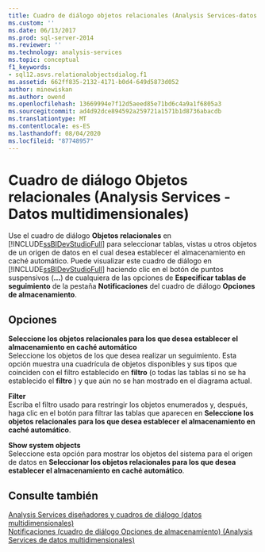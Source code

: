 ```yaml
---
title: Cuadro de diálogo objetos relacionales (Analysis Services-datos multidimensionales) | Microsoft Docs
ms.custom: ''
ms.date: 06/13/2017
ms.prod: sql-server-2014
ms.reviewer: ''
ms.technology: analysis-services
ms.topic: conceptual
f1_keywords:
- sql12.asvs.relationalobjectsdialog.f1
ms.assetid: 662ff835-2132-4171-b0d4-649d5873d052
author: minewiskan
ms.author: owend
ms.openlocfilehash: 13669994e7f12d5aeed85e71bd6c4a9a1f6805a3
ms.sourcegitcommit: ad4d92dce894592a259721a1571b1d8736abacdb
ms.translationtype: MT
ms.contentlocale: es-ES
ms.lasthandoff: 08/04/2020
ms.locfileid: "87748957"
---
```

# <a name="relational-objects-dialog-box-analysis-services---multidimensional-data"></a>Cuadro de diálogo Objetos relacionales (Analysis Services - Datos multidimensionales)
  Use el cuadro de diálogo **Objetos relacionales** en [!INCLUDE[ssBIDevStudioFull](../includes/ssbidevstudiofull-md.md)] para seleccionar tablas, vistas u otros objetos de un origen de datos en el cual desea establecer el almacenamiento en caché automático. Puede visualizar este cuadro de diálogo en [!INCLUDE[ssBIDevStudioFull](../includes/ssbidevstudiofull-md.md)] haciendo clic en el botón de puntos suspensivos (**...**) de cualquiera de las opciones de **Especificar tablas de seguimiento** de la pestaña **Notificaciones** del cuadro de diálogo **Opciones de almacenamiento**.  
  
## <a name="options"></a>Opciones  
 **Seleccione los objetos relacionales para los que desea establecer el almacenamiento en caché automático**  
 Seleccione los objetos de los que desea realizar un seguimiento. Esta opción muestra una cuadrícula de objetos disponibles y sus tipos que coinciden con el filtro establecido en **filtro** (o todas las tablas si no se ha establecido el **filtro** ) y que aún no se han mostrado en el diagrama actual.  
  
 **Filter**  
 Escriba el filtro usado para restringir los objetos enumerados y, después, haga clic en el botón para filtrar las tablas que aparecen en **Seleccione los objetos relacionales para los que desea establecer el almacenamiento en caché automático**.  
  
 **Show system objects**  
 Seleccione esta opción para mostrar los objetos del sistema para el origen de datos en **Seleccionar los objetos relacionales para los que desea establecer el almacenamiento en caché automático**.  
  
## <a name="see-also"></a>Consulte también  
 [Analysis Services diseñadores y cuadros de diálogo &#40;datos multidimensionales&#41;](analysis-services-designers-and-dialog-boxes-multidimensional-data.md)   
 [Notificaciones &#40;cuadro de diálogo Opciones de almacenamiento&#41; &#40;Analysis Services de datos multidimensionales&#41;](notifications-storage-options-dialog-analysis-services-multidimensional-data.md)  
  
  
